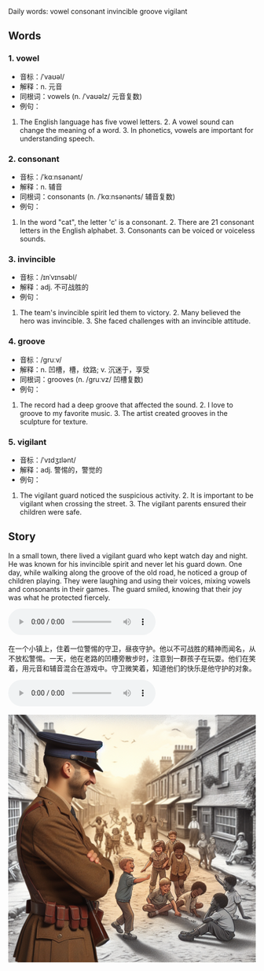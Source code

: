 Daily words: vowel consonant invincible groove vigilant

## Words
### 1. vowel
- 音标：/ˈvaʊəl/ <span style="cursor: pointer;" onclick="document.getElementById('audio-player-1').play()"><i class="fas fa-volume-up"></i></span>
<audio id="audio-player-1" src="audios/words/vowel.mp3" style="display:none;"></audio>
- 解释：n. 元音
- 同根词：vowels (n. /ˈvaʊəlz/ 元音复数)
- 例句：
1. The English language has five vowel letters. 2. A vowel sound can change the meaning of a word. 3. In phonetics, vowels are important for understanding speech.

### 2. consonant
- 音标：/ˈkɑːnsənənt/ <span style="cursor: pointer;" onclick="document.getElementById('audio-player-2').play()"><i class="fas fa-volume-up"></i></span>
<audio id="audio-player-2" src="audios/words/consonant.mp3" style="display:none;"></audio>
- 解释：n. 辅音
- 同根词：consonants (n. /ˈkɑːnsənənts/ 辅音复数)
- 例句：
1. In the word "cat", the letter 'c' is a consonant. 2. There are 21 consonant letters in the English alphabet. 3. Consonants can be voiced or voiceless sounds.

### 3. invincible
- 音标：/ɪnˈvɪnsəbl/ <span style="cursor: pointer;" onclick="document.getElementById('audio-player-3').play()"><i class="fas fa-volume-up"></i></span>
<audio id="audio-player-3" src="audios/words/invincible.mp3" style="display:none;"></audio>
- 解释：adj. 不可战胜的
- 例句：
1. The team's invincible spirit led them to victory. 2. Many believed the hero was invincible. 3. She faced challenges with an invincible attitude.

### 4. groove
- 音标：/ɡruːv/ <span style="cursor: pointer;" onclick="document.getElementById('audio-player-4').play()"><i class="fas fa-volume-up"></i></span>
<audio id="audio-player-4" src="audios/words/groove.mp3" style="display:none;"></audio>
- 解释：n. 凹槽，槽，纹路; v. 沉迷于，享受
- 同根词：grooves (n. /ɡruːvz/ 凹槽复数)
- 例句：
1. The record had a deep groove that affected the sound. 2. I love to groove to my favorite music. 3. The artist created grooves in the sculpture for texture.

### 5. vigilant
- 音标：/ˈvɪdʒɪlənt/ <span style="cursor: pointer;" onclick="document.getElementById('audio-player-5').play()"><i class="fas fa-volume-up"></i></span>
<audio id="audio-player-5" src="audios/words/vigilant.mp3" style="display:none;"></audio>
- 解释：adj. 警惕的，警觉的
- 例句：
1. The vigilant guard noticed the suspicious activity. 2. It is important to be vigilant when crossing the street. 3. The vigilant parents ensured their children were safe.

## Story
In a small town, there lived a vigilant guard who kept watch day and night. He was known for his invincible spirit and never let his guard down. One day, while walking along the groove of the old road, he noticed a group of children playing. They were laughing and using their voices, mixing vowels and consonants in their games. The guard smiled, knowing that their joy was what he protected fiercely.

<audio controls>
  <source src="./audios/story/2024-09-12-english.mp3" type="audio/mpeg">
  你的浏览器不支持音频元素。
</audio>
  

在一个小镇上，住着一位警惕的守卫，昼夜守护。他以不可战胜的精神而闻名，从不放松警惕。一天，他在老路的凹槽旁散步时，注意到一群孩子在玩耍。他们在笑着，用元音和辅音混合在游戏中。守卫微笑着，知道他们的快乐是他守护的对象。

<audio controls>
  <source src="./audios/story/2024-09-12-chinese.mp3" type="audio/mpeg">
  你的浏览器不支持音频元素。
</audio>
  

![story](./images/2024-09-12.png)

